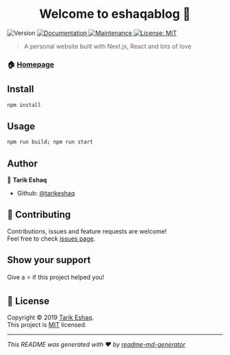 <h1 align="center">Welcome to eshaqablog 👋</h1>
<p>
  <img alt="Version" src="https://img.shields.io/badge/version-1.0.0-blue.svg?cacheSeconds=2592000" />
  <a href="https://github.com/tarikeshaq/eshaqablog#readme">
    <img alt="Documentation" src="https://img.shields.io/badge/documentation-yes-brightgreen.svg" target="_blank" />
  </a>
  <a href="https://github.com/tarikeshaq/eshaqablog/graphs/commit-activity">
    <img alt="Maintenance" src="https://img.shields.io/badge/Maintained%3F-yes-green.svg" target="_blank" />
  </a>
  <a href="https://github.com/tarikeshaq/eshaqablog/blob/master/LICENSE">
    <img alt="License: MIT" src="https://img.shields.io/badge/License-MIT-yellow.svg" target="_blank" />
  </a>
</p>

> A personal website built with Next.js, React and lots of love

### 🏠 [Homepage](https://github.com/tarikeshaq/eshaqablog#readme)

## Install

```sh
npm install
```

## Usage

```sh
npm run build; npm run start
```

## Author

👤 **Tarik Eshaq**

* Github: [@tarikeshaq](https://github.com/tarikeshaq)

## 🤝 Contributing

Contributions, issues and feature requests are welcome!<br />Feel free to check [issues page](https://github.com/tarikeshaq/eshaqablog/issues).

## Show your support

Give a ⭐️ if this project helped you!

## 📝 License

Copyright © 2019 [Tarik Eshaq](https://github.com/tarikeshaq).<br />
This project is [MIT](https://github.com/tarikeshaq/eshaqablog/blob/master/LICENSE) licensed.

***
_This README was generated with ❤️ by [readme-md-generator](https://github.com/kefranabg/readme-md-generator)_